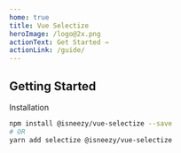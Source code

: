 ```yaml
---
home: true
title: Vue Selectize
heroImage: /logo@2x.png
actionText: Get Started →
actionLink: /guide/
---
```



## Getting Started

Installation

```bash
npm install @isneezy/vue-selectize --save
# OR
yarn add selectize @isneezy/vue-selectize
```
